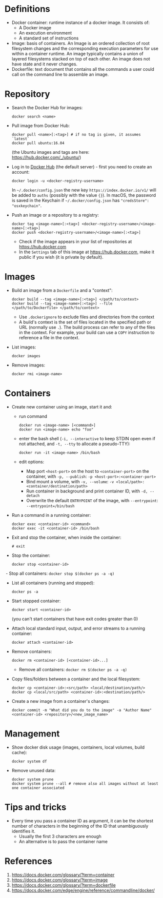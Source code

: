 
# Definitions

- Docker container: runtime instance of a docker image. It consists of:
  - A Docker image
  - An execution environment
  - A standard set of instructions
- Image: basis of containers. An Image is an ordered collection of root filesystem changes and the
corresponding execution parameters for use within a container runtime. An image typically contains a
union of layered filesystems stacked on top of each other. An image does not have state and it never
changes.
- Dockerfile: text document that contains all the commands a user could call on the command line to
assemble an image.

# Repository

- Search the Docker Hub for images:

    ```shell
    docker search <name>
    ```

- Pull image from Docker Hub:

    ```shell
    docker pull <name>[:<tag>] # if no tag is given, it assumes `latest`
    docker pull ubuntu:16.04
    ```

    (the Ubuntu images and tags are here: <https://hub.docker.com/_/ubuntu/>)

- Log in to [Docker Hub](https://hub.docker.com) (the default server) - first you need to create an account:

    ```shell
    docker login -u <docker-registry-username>
    ```

    In `~/.docker/config.json` the new key `https://index.docker.io/v1/` will be added to `auths`
    (possibly with the value `{}`). In macOS, the password is saved in the Keychain if
    `~/.docker/config.json` has `"credsStore": "osxkeychain"`.

- Push an image or a repository to a registry:

  ```shell
  docker tag <image-name>[:<tag>] <docker-registry-username>/<image-name>[:<tag>]
  docker push <docker-registry-username>/<image-name>[:<tag>]
  ```

  - Check if the image appears in your list of repositories at <https://hub.docker.com>
  - In the `Settings` tab of this image at <https://hub.docker.com>, make it public if you wish
    (it is private by default).

# Images

- Build an image from a `Dockerfile` and a "context":

  ```shell
  docker build --tag <image-name>[:<tag>] </path/to/context>
  docker build --tag <image-name>[:<tag>] --file </path/to/Dockerfile> </path/to/context>
  ```

  - Use `.dockerignore` to exclude files and directories from the context
  - A build's context is the set of files located in the specified path or URL (normally use `.`).
  The build process can refer to any of the files in the context. For example, your build can use a
  `COPY` instruction to reference a file in the context.

- List images:

    ```shell
    docker images
    ```

- Remove images:

    ```shell
    docker rmi <image-name>
    ```

# Containers

- Create new container using an image, start it and:
  - run command

    ```shell
    docker run <image-name> [<command>]
    docker run <image-name> echo "foo"
    ```

  - enter the bash shell (`-i, --interactive` to keep STDIN open even if not attached, and
  `-t, --tty` to allocate a pseudo-TTY):

    ```shell
    docker run -it <image-name> /bin/bash
    ```

  - edit options:
    - Map port `<host-port>` on the host to `<container-port>` on the container, with
    `-p, --publish`: `-p <host-port>:<container-port>`
    - Bind mount a volume, with `-v, --volume`: `-v <local/path>:<container/destination/path>`
    - Run container in background and print container ID, with `-d, --detach`
    - Overwrite the default `ENTRYPOINT` of the image, with `--entrypoint`: `--entrypoint=/bin/bash`

- Run a command in a running container:

    ```shell
    docker exec <container-id> <command>
    docker exec -it <container-id> /bin/bash
    ```

- Exit and stop the container, when inside the container:

    ```shell
    # exit
    ```

- Stop the container:

    ```shell
    docker stop <container-id>
    ```

  - Stop all containers: `docker stop $(docker ps -a -q)`

- List all containers (running and stopped):

    ```shell
    docker ps -a
    ```

- Start stopped container:

    ```shell
    docker start <container-id>
    ```

    (you can't start containers that have exit codes greater than 0)
- Attach local standard input, output, and error streams to a running container:

    ```shell
    docker attach <container-id>
    ```

- Remove containers:

    ```shell
    docker rm <container-id> [<container-id>...]
    ```

  - Remove all containers: `docker rm $(docker ps -a -q)`

- Copy files/folders between a container and the local filesystem:

    ```shell
    docker cp <container-id>:<src/path> <local/destination/path/>
    docker cp <local/src/path> <container-id>:<destination/path/>
    ```

- Create a new image from a container's changes:

    ```shell
    docker commit -m "What did you do to the image" -a "Author Name" <container-id> <repository>/<new_image_name>
    ```

# Management

- Show docker disk usage (images, containers, local volumes, build cache):

    ```shell
    docker system df
    ```

- Remove unused data:

    ```shell
    docker system prune
    docker system prune --all # remove also all images without at least one container associated
    ```

# Tips and tricks

- Every time you pass a container ID as argument, it can be the shortest number of characters in the
beginning of the ID that unambiguously identifies it.
  - Usually the first 3 characters are enough
  - An alternative is to pass the container name

# References

1. <https://docs.docker.com/glossary/?term=container>
1. <https://docs.docker.com/glossary/?term=image>
1. <https://docs.docker.com/glossary/?term=dockerfile>
1. <https://docs.docker.com/edge/engine/reference/commandline/docker/>
